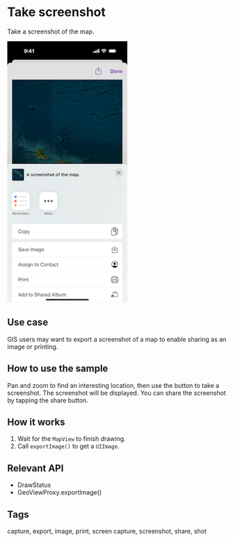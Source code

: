 # Take screenshot

Take a screenshot of the map.

![Image of Take screenshot sample](take-screenshot.png)

## Use case

GIS users may want to export a screenshot of a map to enable sharing as an image or printing.

## How to use the sample

Pan and zoom to find an interesting location, then use the button to take a screenshot. The screenshot will be displayed. You can share the screenshot by tapping the share button.

## How it works

1. Wait for the `MapView` to finish drawing.
2. Call `exportImage()` to get a `UIImage`.

## Relevant API

* DrawStatus
* GeoViewProxy.exportImage()

## Tags

capture, export, image, print, screen capture, screenshot, share, shot
